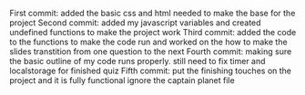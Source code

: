 First commit: added the basic css and html needed to make the base for the project
Second commit: added my javascript variables and created undefined functions to make the project work
Third commit: added the code to the functions to make the code run and worked on the how to make the slides transtition from one question to the next
Fourth commit: making sure the basic outline of my code runs properly. still need to fix timer and localstorage for finished quiz
Fifth commit: put the finishing touches on the project and it is fully functional
ignore the captain planet file
